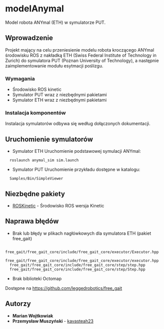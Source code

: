 # modelAnymal

Model robota ANYmal (ETH) w symulatorze PUT.

## Wprowadzenie

Projekt mający na celu przeniesienie modelu robota kroczącego ANYmal środowisku ROS z nakładką ETH (Swiss Federal Institute of Technology in Zurich) do symulatora PUT (Poznan University of Technology), a następnie zaimplementowanie modułu esytmacji poślizgu.

### Wymagania
* Środowisko ROS kinetic 
* Symulator PUT wraz z niezbędnymi pakietami 
* Symulator ETH wraz z niezbędnymi pakietami

### Instalacja komponentów

Instalacja symulatorów odbywa się według dołączonych dokumentacji.


## Uruchomienie symulatorów

* Symulator ETH
Uruchomienie podstawowej symulacji ANYmal:
```
  roslaunch anymal_sim sim.launch
```
* Symulator PUT
Uruchomienie przykładu dostępne w katalogu:
```
  Samples/Bin/SimpleViewer
```

## Niezbędne pakiety

* [ROSKinetic](http://wiki.ros.org/kinetic/Installation/Ubuntu/) - Środowisko ROS wersja Kinetic

## Naprawa błędów

* Brak lub błędy w plikach nagłówkowych dla symulatora ETH (pakiet free_gait)
```
  free_gait/free_gait_core/include/free_gait_core/executor/Executor.hpp
  free_gait/free_gait_core/include/free_gait_core/executor/executor.hpp
  free_gait/free_gait_core/include/free_gait_core/step/step.hpp
  free_gait/free_gait_core/include/free_gait_core/step/Step.hpp
```
* Brak biblioteki Octomap

Dostępne na https://github.com/leggedrobotics/free_gait
## Autorzy

* **Marian Wojtkowiak** 
* **Przemysław Muszyński** - [kavasteah23](https://github.com/kavasteah23)


